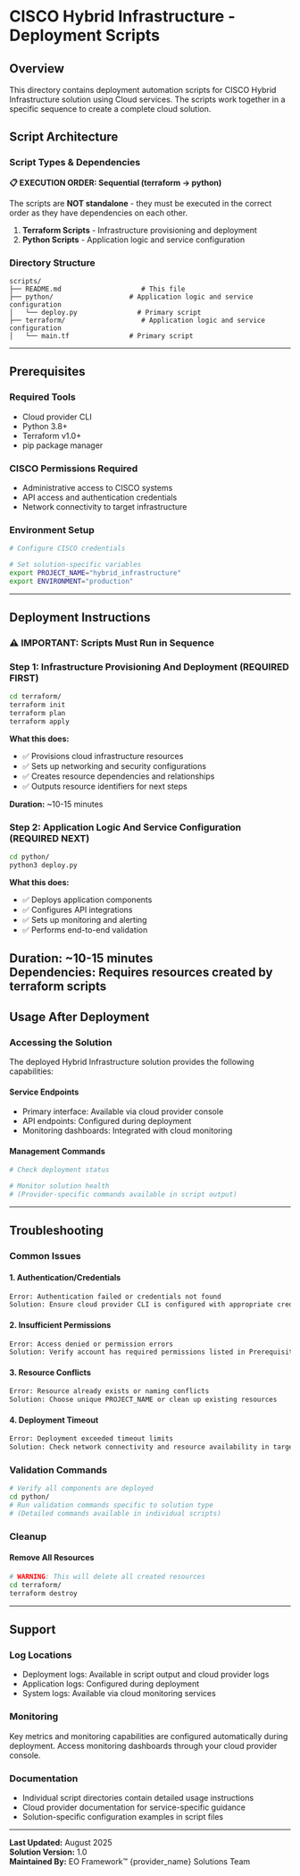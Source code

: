 # CISCO Hybrid Infrastructure - Deployment Scripts

## Overview

This directory contains deployment automation scripts for CISCO Hybrid Infrastructure solution using Cloud services. The scripts work together in a specific sequence to create a complete cloud solution.

## Script Architecture

### Script Types & Dependencies

**📋 EXECUTION ORDER: Sequential (terraform → python)**

The scripts are **NOT standalone** - they must be executed in the correct order as they have dependencies on each other.

1. **Terraform Scripts** - Infrastructure provisioning and deployment
2. **Python Scripts** - Application logic and service configuration

### Directory Structure

```
scripts/
├── README.md                    # This file
├── python/                   # Application logic and service configuration
│   └── deploy.py               # Primary script
├── terraform/                   # Application logic and service configuration
│   └── main.tf               # Primary script
```

---

## Prerequisites

### Required Tools
- Cloud provider CLI
- Python 3.8+
- Terraform v1.0+
- pip package manager

### CISCO Permissions Required
- Administrative access to CISCO systems
- API access and authentication credentials
- Network connectivity to target infrastructure

### Environment Setup
```bash
# Configure CISCO credentials

# Set solution-specific variables
export PROJECT_NAME="hybrid_infrastructure"
export ENVIRONMENT="production"
```

---

## Deployment Instructions

### ⚠️ IMPORTANT: Scripts Must Run in Sequence

### Step 1: Infrastructure Provisioning And Deployment (REQUIRED FIRST)

```bash
cd terraform/
terraform init
terraform plan
terraform apply
```

**What this does:**
- ✅ Provisions cloud infrastructure resources
- ✅ Sets up networking and security configurations
- ✅ Creates resource dependencies and relationships
- ✅ Outputs resource identifiers for next steps

**Duration:** ~10-15 minutes
### Step 2: Application Logic And Service Configuration (REQUIRED NEXT)

```bash
cd python/
python3 deploy.py
```

**What this does:**
- ✅ Deploys application components
- ✅ Configures API integrations
- ✅ Sets up monitoring and alerting
- ✅ Performs end-to-end validation

**Duration:** ~10-15 minutes  
**Dependencies:** Requires resources created by terraform scripts
---

## Usage After Deployment

### Accessing the Solution

The deployed Hybrid Infrastructure solution provides the following capabilities:

#### Service Endpoints
- Primary interface: Available via cloud provider console
- API endpoints: Configured during deployment
- Monitoring dashboards: Integrated with cloud monitoring

#### Management Commands
```bash
# Check deployment status

# Monitor solution health
# (Provider-specific commands available in script output)
```

---

## Troubleshooting

### Common Issues

#### 1. Authentication/Credentials
```bash
Error: Authentication failed or credentials not found
Solution: Ensure cloud provider CLI is configured with appropriate credentials
```

#### 2. Insufficient Permissions  
```bash
Error: Access denied or permission errors
Solution: Verify account has required permissions listed in Prerequisites
```

#### 3. Resource Conflicts
```bash
Error: Resource already exists or naming conflicts
Solution: Choose unique PROJECT_NAME or clean up existing resources
```

#### 4. Deployment Timeout
```bash
Error: Deployment exceeded timeout limits
Solution: Check network connectivity and resource availability in target region
```

### Validation Commands

```bash
# Verify all components are deployed
cd python/
# Run validation commands specific to solution type
# (Detailed commands available in individual scripts)
```

### Cleanup

#### Remove All Resources
```bash
# WARNING: This will delete all created resources
cd terraform/
terraform destroy
```

---

## Support

### Log Locations
- Deployment logs: Available in script output and cloud provider logs
- Application logs: Configured during deployment
- System logs: Available via cloud monitoring services

### Monitoring
Key metrics and monitoring capabilities are configured automatically during deployment. Access monitoring dashboards through your cloud provider console.

### Documentation
- Individual script directories contain detailed usage instructions
- Cloud provider documentation for service-specific guidance
- Solution-specific configuration examples in script files

---

**Last Updated:** August 2025  
**Solution Version:** 1.0  
**Maintained By:** EO Framework™ {provider_name} Solutions Team